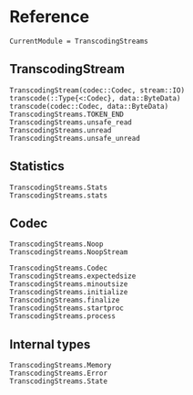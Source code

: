 Reference
=========

```@meta
CurrentModule = TranscodingStreams
```

TranscodingStream
-----------------

```@docs
TranscodingStream(codec::Codec, stream::IO)
transcode(::Type{<:Codec}, data::ByteData)
transcode(codec::Codec, data::ByteData)
TranscodingStreams.TOKEN_END
TranscodingStreams.unsafe_read
TranscodingStreams.unread
TranscodingStreams.unsafe_unread
```

Statistics
----------

```@docs
TranscodingStreams.Stats
TranscodingStreams.stats
```

Codec
-----

```@docs
TranscodingStreams.Noop
TranscodingStreams.NoopStream
```

```@docs
TranscodingStreams.Codec
TranscodingStreams.expectedsize
TranscodingStreams.minoutsize
TranscodingStreams.initialize
TranscodingStreams.finalize
TranscodingStreams.startproc
TranscodingStreams.process
```

Internal types
--------------

```@docs
TranscodingStreams.Memory
TranscodingStreams.Error
TranscodingStreams.State
```
